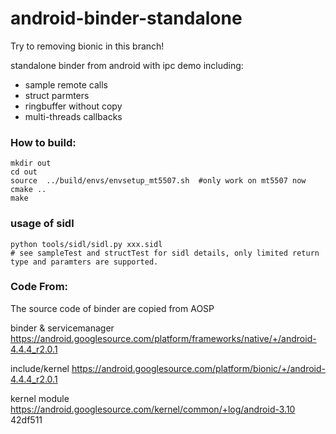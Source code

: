 android-binder-standalone
=========================

Try to removing bionic in this branch!

standalone binder from android with ipc demo including:

* sample remote calls
* struct parmters
* ringbuffer without copy
* multi-threads callbacks

### How to build:

```
mkdir out
cd out
source  ../build/envs/envsetup_mt5507.sh  #only work on mt5507 now
cmake ..
make
```

### usage of sidl
```
python tools/sidl/sidl.py xxx.sidl
# see sampleTest and structTest for sidl details, only limited return type and paramters are supported.
```

### Code From:

The source code of binder are copied from AOSP

binder & servicemanager
https://android.googlesource.com/platform/frameworks/native/+/android-4.4.4_r2.0.1

include/kernel 
https://android.googlesource.com/platform/bionic/+/android-4.4.4_r2.0.1

kernel module
https://android.googlesource.com/kernel/common/+log/android-3.10 42df511
